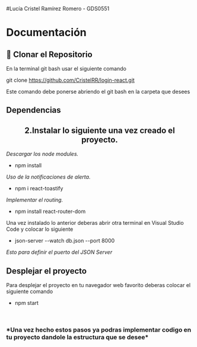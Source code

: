 
#Lucía Cristel Ramírez Romero - GDS0551

# Documentación 

## 👾 Clonar el Repositorio
En la terminal git bash usar el siguiente comando

git clone https://github.com/CristelRR/login-react.git

Este comando debe ponerse abriendo el git bash en la carpeta que desees 

##  Dependencias
<h2 align="center"> 2.Instalar lo siguiente una vez creado el proyecto.</h2>

*Descargar los node modules.*

- npm install
  
*Uso de la notificaciones de alerta.*
- npm i react-toastify
  
*Implementar el routing.*
- npm install react-router-dom


Una vez instalado lo anterior deberas abrir otra terminal en Visual Studio Code y colocar lo siguiente

- json-server --watch db.json --port 8000

*Esto para definir el puerto del *JSON Server**


## Desplejar el proyecto
Para desplejar el proyecto en tu navegador web favorito deberas colocar el siguiente comando
- npm start

<br>

<h3> *Una vez hecho estos pasos ya podras implementar codigo en tu proyecto dandole la estructura que se desee* </h3>

<br>
<br>
